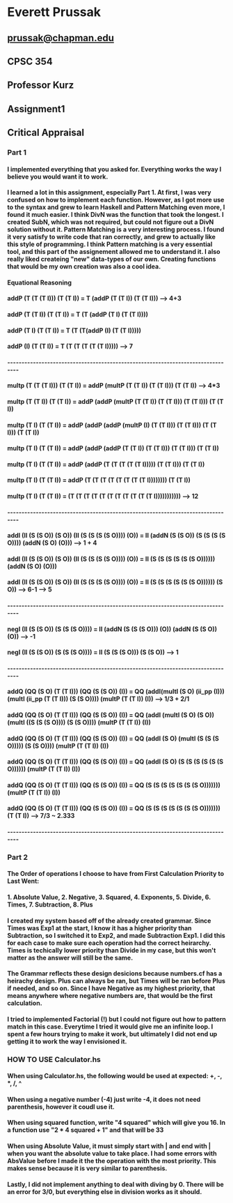 # Everett Prussak
## prussak@chapman.edu
## CPSC 354
## Professor Kurz
## Assignment1

## Critical Appraisal
### Part 1
#### I implemented everything that you asked for. Everything works the way I believe you would want it to work.
#### I learned a lot in this assignment, especially Part 1. At first, I was very confused on how to implement each function. However, as I got more use to the syntax and grew to learn Haskell and Pattern Matching even more, I found it much easier. I think DivN was the function that took the longest. I created SubN, which was not required, but could not figure out a DivN solution without it. Pattern Matching is a very interesting process. I found it very satisfy to write code that ran correctly, and grew to actually like this style of programming. I think Pattern matching is a very essential tool, and this part of the assignement allowed me to understand it. I also really liked createing "new" data-types of our own. Creating functions that would be my own creation was also a cool idea.
#### Equational Reasoning
#### addP (T (T (T I))) (T (T I)) = T (addP (T (T I)) (T (T I))) --> 4+3
#### addP (T (T I)) (T (T I)) = T (T (addP (T I) (T (T I))))
#### addP (T I) (T (T I)) = T (T (T(addP (I) (T (T I)))))
#### addP (I) (T (T I)) = T (T (T (T (T (T I))))) --> 7
#### --------------------------------------------------------------------------------
#### multp (T (T (T I))) (T (T I)) = addP (multP (T (T I)) (T (T I))) (T (T I)) --> 4*3
#### multp (T (T I)) (T (T I)) = addP (addP (multP (T (T I)) (T (T I))) (T (T I))) (T (T I))
#### multp (T I) (T (T I)) = addP (addP (addP (multP (I) (T (T I))) (T (T I))) (T (T I))) (T (T I))
#### multp (T I) (T (T I)) = addP (addP (addP (T (T I)) (T (T I))) (T (T I))) (T (T I))
#### multp (T I) (T (T I)) = addP (addP (T (T (T (T (T I))))) (T (T I))) (T (T I))
#### multp (T I) (T (T I)) = addP (T (T (T (T (T (T (T (T I)))))))) (T (T I))
#### multp (T I) (T (T I)) = (T (T (T (T (T (T (T (T (T (T (T I)))))))))))  --> 12
#### --------------------------------------------------------------------------------
#### addI (II (S (S O)) (S O)) (II (S (S (S (S O)))) (O)) = II (addN (S (S O)) (S (S (S (S O)))) (addN (S O) (O))) --> 1 + 4
#### addI (II (S (S O)) (S O)) (II (S (S (S (S O)))) (O)) = II (S (S (S (S (S (S O)))))) (addN (S O) (O)))
#### addI (II (S (S O)) (S O)) (II (S (S (S (S O)))) (O)) = II (S (S (S (S (S (S O)))))) (S O)) --> 6-1 --> 5
#### --------------------------------------------------------------------------------
#### negI (II (S (S O)) (S (S (S O)))) = II (addN (S (S (S O))) (O)) (addN (S (S O)) (O)) --> -1
#### negI (II (S (S O)) (S (S (S O)))) = II (S (S (S O))) (S (S O)) --> 1
#### --------------------------------------------------------------------------------
#### addQ (QQ (S O) (T (T I))) (QQ (S (S O)) (I)) = QQ (addI(multI (S O) (ii_pp (I))) (multI (ii_pp (T (T I))) (S (S O)))) (multP (T (T I)) (I)) --> 1/3 + 2/1
#### addQ (QQ (S O) (T (T I))) (QQ (S (S O)) (I)) = QQ (addI (multI (S O) (S O)) (multI ((S (S (S O)))) (S (S O)))) (multP (T (T I)) (I))
#### addQ (QQ (S O) (T (T I))) (QQ (S (S O)) (I)) = QQ (addI (S O) (multI (S (S (S O))))) (S (S O)))) (multP (T (T I)) (I))
#### addQ (QQ (S O) (T (T I))) (QQ (S (S O)) (I)) = QQ (addI (S O) (S (S (S (S (S (S O)))))) (multP (T (T I)) (I))
#### addQ (QQ (S O) (T (T I))) (QQ (S (S O)) (I)) = QQ (S (S (S (S (S (S (S O))))))) (multP (T (T I)) (I))
#### addQ (QQ (S O) (T (T I))) (QQ (S (S O)) (I)) = QQ (S (S (S (S (S (S (S O))))))) (T (T I)) --> 7/3 ~ 2.333
#### --------------------------------------------------------------------------------
### Part 2
#### The Order of operations I choose to have from First Calculation Priority to Last Went:
#### 1. Absolute Value, 2. Negative, 3. Squared, 4. Exponents, 5. Divide, 6. Times, 7. Subtraction, 8. Plus
#### I created my system based off of the already created grammar. Since Times was Exp1 at the start, I know it has a higher priority than Subtraction, so I switched it to Exp2, and made Subtraction Exp1. I did this for each case to make sure each operation had the correct heirarchy. Times is techically lower priority than Divide in my case, but this won't matter as the answer will still be the same. 
#### The Grammar reflects these design desicions because numbers.cf has a heirachy design. Plus can always be ran, but Times will be ran before Plus if needed, and so on. Since I have Negative as my highest priority, that means anywhere where negative numbers are, that would be the first calculation.

#### I tried to implemented Factorial (!) but I could not figure out how to pattern match in this case. Everytime I tried it would give me an infinite loop. I spent a few hours trying to make it work, but ultimately I did not end up getting it to work the way I envisioned it.

### HOW TO USE Calculator.hs
#### When using Calculator.hs, the following would be used at expected: +, -, *, /, ^
#### When using a negative number (-4) just write -4, it does not need parenthesis, however it coudl use it.
#### When using squared function, write "4 squared" which will give you 16. In a function use "2 * 4 squared + 1" and that will be 33
#### When using Absolute Value, it must simply start with | and end with | when you want the absolute value to take place. I had some errors with AbsValue before I made it the the operation with the most priority. This makes sense because it is very similar to parenthesis.
#### Lastly, I did not implement anything to deal with diving by 0. There will be an error for 3/0, but everything else in division works as it should.
